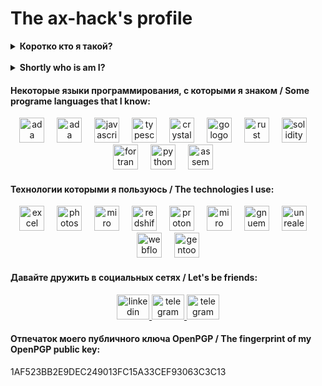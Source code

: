 # The ax-hack's profile

<details>
<summary><strong>Коротко кто я такой?</strong></summary>
Привет! Я Лекс, я <a href="https://lex.sale">занимаюсь маркетингом и продажами</a>, <a href="https://vk.com/2pudovka">увлекаюсь гирями и физической культурой</a>, немного программирую (в том числе на экзотических языках программирования), интересуюсь историей науки и математикой.

Так же меня увлекает тема self hosted hex ассемберов, и вообще мне интересен <a href="https://github.com/Hack-Labs/awesome-assembler">ассемблер и машинный код</a>.

А ещё я учу Английский и Китайский языки.

</details>
<br>
<details>
<summary><strong>Shortly who is am I?</strong></summary>
Hi! I'm Lex, I'm engaged in <a href="https://lex.sale/?en">marketing and sales</a>, I'm fond of kettlebells and physical education, I programm a little (including in exotic programming languages), I'm interested in the history of science and mathematics.

I'm also very keen of self hosted hex assemblers, and in general I'm interested in <a href="https://github.com/Hack-Labs/awesome-assembler">assembler and machine code</a>.

I also study English and Chinese.
</details>

#### Некоторые языки программирования, с которыми я знаком / Some programe languages that I know:
<div align="center">
  <img src="https://upload.wikimedia.org/wikipedia/commons/b/b6/APL_%28programming_language%29_logo.svg" height="40" alt="ada logo"  />
  <img width="12" />
  <img src="https://upload.wikimedia.org/wikipedia/commons/3/31/Ada_horizon_green_logo_with_slogan.svg" height="40" alt="ada logo"  />
  <img width="12" />
  <img src="https://cdn.jsdelivr.net/gh/devicons/devicon/icons/javascript/javascript-original.svg" height="40" alt="javascript logo"  />
  <img width="12" />
  <img src="https://cdn.jsdelivr.net/gh/devicons/devicon/icons/typescript/typescript-original.svg" height="40" alt="typescript logo"  />
  <img width="12" />
  <img src="https://cdn.jsdelivr.net/gh/devicons/devicon/icons/crystal/crystal-original.svg" height="40" alt="crystal logo"  />
  <img width="12" />
  <img src="https://cdn.jsdelivr.net/gh/devicons/devicon/icons/go/go-original.svg" height="40" alt="go logo"  />
  <img width="12" />
  <img src="https://skillicons.dev/icons?i=rust" height="40" alt="rust logo"  />
  <img width="12" />
  <img src="https://skillicons.dev/icons?i=solidity" height="40" alt="solidity logo"  />
  <img width="12" />
  <img src="https://skillicons.dev/icons?i=fortran" height="40" alt="fortran logo"  />
  <img width="12">
  <img src="https://upload.wikimedia.org/wikipedia/commons/c/c3/Python-logo-notext.svg" height="40" alt="python logo"  />
  <img width="12">
  <img src="https://avatars.dzeninfra.ru/get-zen_doc/2815454/pub_633fc3995a108b0b0c8c81cf_633fc3e0286355338af7722a/scale_1200" height="40" alt="assembler logo"  />
  <img width="12">
</div>

#### Технологии которыми я пользуюсь / The technologies I use:
<div align="center">
  <img src="https://upload.wikimedia.org/wikipedia/commons/7/73/Microsoft_Excel_2013-2019_logo.svg" height="40" alt="excel logo" />
  <img width="12" /> 
  <img src="https://upload.wikimedia.org/wikipedia/commons/a/af/Adobe_Photoshop_CC_icon.svg" height="40" alt="photoshop logo" />
  <img width="12" />
  <img src="https://cdn2.steamgriddb.com/icon/0a8e9d1cf3ee0af0e6526059e1ac59d1/32/256x256.png" height="40" alt="miro logo" />
  <img width="12" />
  <img src="https://avatars.githubusercontent.com/u/8823691?s=200&v=4" height="40" alt="redshift logo" />
  <img width="12" /> 
  <img src="https://cdn.icon-icons.com/icons2/2699/PNG/512/protonmail_logo_icon_170826.png" height="40"  alt="protonmail logo" />
  <img width="12" /> 
  <img src="https://seeklogo.com/images/M/miro-logo-A7556EE400-seeklogo.com.png" height="40" alt="miro logo" />
  <img width="12" />
  <img src="https://skillicons.dev/icons?i=emacs" height="40" alt="gnuemacs logo"  />
  <img width="12" />
  <img src="https://skillicons.dev/icons?i=unreal" height="40" alt="unrealengine logo"  />
  <img width="12" />
  <img src="https://skillicons.dev/icons?i=webflow" height="40" alt="webflow logo"  />
  <img width="12" />
  <img src="https://cdn.jsdelivr.net/gh/devicons/devicon/icons/gentoo/gentoo-plain.svg" height="40" alt="gentoo logo"  />
  
</div>

#### Давайте дружить в социальных сетях / Let's be friends:
<div align="center">
  <a href="https://www.linkedin.com/in/flying-guillotine/" target="_blank">
    <img src="https://raw.githubusercontent.com/maurodesouza/profile-readme-generator/master/src/assets/icons/social/linkedin/default.svg" width="52" height="40" alt="linkedin logo"  />
  </a>
  <!--
<img src="https://raw.githubusercontent.com/maurodesouza/profile-readme-generator/master/src/assets/icons/social/twitter/default.svg" width="52" height="40" alt="twitter logo"  />
  <img src="https://raw.githubusercontent.com/maurodesouza/profile-readme-generator/master/src/assets/icons/social/youtube/default.svg" width="52" height="40" alt="youtube logo"  />
-->
  <a href="https://t.me/lexsalesman" target="_blank">
    <img src="https://raw.githubusercontent.com/maurodesouza/profile-readme-generator/master/src/assets/icons/social/telegram/default.svg" width="52" height="40" alt="telegram logo"  />
  </a>
  <a href="https://vk.com/zuilong" target="_blank">
    <img src="https://upload.wikimedia.org/wikipedia/commons/f/f3/VK_Compact_Logo_%282021-present%29.svg" width="52" height="40" alt="telegram logo"  />
  </a>
</div>

#### Отпечаток моего публичного ключа OpenPGP / The fingerprint of my OpenPGP public key: 
1AF523BB2E9DEC249013FC15A33CEF93063C3C13

